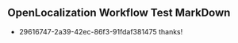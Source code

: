 ## OpenLocalization Workflow Test MarkDown
* 29616747-2a39-42ec-86f3-91fdaf381475 
thanks!<!--HONumber=Mar16_HO2-->

